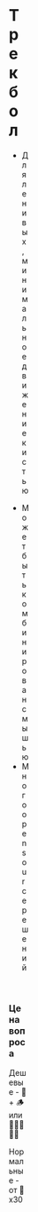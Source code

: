 <div class="image first" v-if="$clicks < 1" />
<div class="image second" v-click="1" />
<div class="image third" v-if="$clicks > 1" />

<div class="content">

# Трекбол

- Для ленивых, минимальное движение кистью
<v-clicks>

- Может быть комбинирован с мышью
- Много opensource решений

</v-clicks>

<v-click>

<br>

### Цена вопроса

Дешевые - 💩 + 🪵 или 🍺🍺🍺🍺🍺

Нормальные - от 🍺x30

</v-click>

</div>

<style>
.content {
    padding-left: calc(50% + 2em);
}
.image {
    width: 50%;
    position: absolute;
    height: 100%;
    top: 0;
    left: 0;
    &.first {
        background: url('/trackball/trackball-modern.webp');
        background-size: cover;
        background-position: 50%;
    }
    &.second {
        background: url('/trackball/trackball-mouse.jpg');
        background-size: cover;
        background-position: 50%;
    }
    &.third {
        background: url('/trackball/MG_9954-1-scaled.jpg');
        background-size: cover;
        background-position: 50%;
    }
}
</style>
